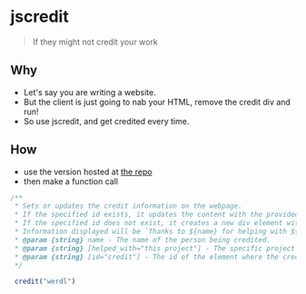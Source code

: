 # jscredit
> If they might not credit your work

## Why
- Let's say you are writing a website.
- But the client is just going to nab your HTML, remove the credit div and run!
- So use jscredit, and get credited every time.

## How
- use the version hosted at [the repo](https://raw.githubusercontent.com/werdl/jscredit/main/jscredit-obfuscated.js)
- then make a function call
```js
/**
 * Sets or updates the credit information on the webpage.
 * If the specified id exists, it updates the content with the provided name and helped_with values.
 * If the specified id does not exist, it creates a new div element with the provided id and sets the content.
 * Information displayed will be `Thanks to ${name} for helping with ${helped_with}!`
 * @param {string} name - The name of the person being credited.
 * @param {string} [helped_with="this project"] - The specific project or task the person helped with.
 * @param {string} [id="credit"] - The id of the element where the credit information will be displayed.
 */

 credit("werdl")
```